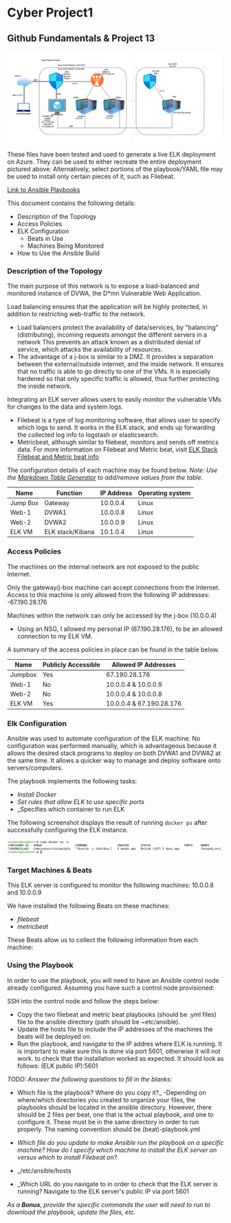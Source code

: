 # Cyber Project1
## Github Fundamentals & Project 13
![Azure VM Network Topology](https://github.com/abge0386/CyberProject1/blob/main/Images/Azure%20VM%20Diagram.png) 

These files have been tested and used to generate a live ELK deployment on Azure. They can be used to either recreate the entire deployment pictured above. Alternatively, select portions of the playbook/YAML file may be used to install only certain pieces of it, such as Filebeat.

  [Link to Ansible Playbooks](https://github.com/abge0386/CyberProject1/tree/main/Ansible)

This document contains the following details:
- Description of the Topology
- Access Policies
- ELK Configuration
  - Beats in Use
  - Machines Being Monitored
- How to Use the Ansible Build


### Description of the Topology

The main purpose of this network is to expose a load-balanced and monitored instance of DVWA, the D*mn Vulnerable Web Application.

Load balancing ensures that the application will be highly protected, in addition to restricting web-traffic to the network.
- Load balancers protect the availability of data/services, by "balancing" (distributing), incoming requests amongst the different servers in a network This prevents an attack known as a distributed denial of service, which attacks the availability of resources. 
- The advantage of a j-box is similar to a DMZ. It provides a separation between the external/outside internet, and the inside network.  It ensures that no traffic is able to go directly to one of the VMs. It is especially hardened so that only specific traffic is allowed, thus further protecting the inside network.

Integrating an ELK server allows users to easily monitor the vulnerable VMs for changes to the data and system logs.
- Filebeat is a type of log monitoring software, that allows user to specify which logs to send. It works in the ELK stack, and ends up forwarding the collected log info to logstash or elasticsearch.
- Metricbeat, although similar to filebeat, monitors and sends off metrics data.
For more information on Filebeat and Metric beat, visit [ELK Stack Filebeat and Metric beat info](https://www.elastic.co/guide/en/beats/filebeat/current/filebeat-overview.html)

The configuration details of each machine may be found below.
_Note: Use the [Markdown Table Generator](http://www.tablesgenerator.com/markdown_tables) to add/remove values from the table_.

| Name     | Function         | IP Address | Operating system |
|----------|------------------|------------|------------------|
| Jump Box | Gateway          | 10.0.0.4   | Linux            |
| Web-1    | DVWA1            | 10.0.0.8   | Linux            |
| Web-2    | DVWA2            | 10.0.0.9   | Linux            |
| ELK VM   | ELK stack/Kibana | 10.1.0.4   | Linux            |
### Access Policies

The machines on the internal network are not exposed to the public Internet. 

Only the gateway/j-box machine can accept connections from the Internet. Access to this machine is only allowed from the following IP addresses:
-67.190.28.176

Machines within the network can only be accessed by the j-box (10.0.0.4)
- Using an NSG, I allowed my personal IP (67.190.28.176), to be an allowed connection to my ELK VM.

A summary of the access policies in place can be found in the table below.

| Name    | Publicly Accessible | Allowed IP Addresses       |
|---------|---------------------|----------------------------|
| Jumpbox | Yes                 | 67.190.28.176              |
| Web-1   | No                  | 10.0.0.4 & 10.0.0.9      |
| Web-2   | No                  | 10.0.0.4 & 10.0.0.8      |
| ELK VM  | Yes                 | 10.0.0.4 & 67.190.28.176 |

### Elk Configuration

Ansible was used to automate configuration of the ELK machine. No configuration was performed manually, which is advantageous because it allows the desired stack programs to deploy on both DVWA1 and DVWA2 at the same time. It allows a quicker way to manage and deploy software onto servers/computers. 

The playbook implements the following tasks:
- _Install Docker_
- _Set rules that allow ELK to use specific ports_
- _Specifies which container to run ELK

The following screenshot displays the result of running `docker ps` after successfully configuring the ELK instance.

![docker ps](https://github.com/abge0386/CyberProject1/blob/main/Images/docker-ps.png)

### Target Machines & Beats
This ELK server is configured to monitor the following machines:
10.0.0.8 and 10.0.0.9

We have installed the following Beats on these machines:
- _filebeat_
- _metricbeat_

These Beats allow us to collect the following information from each machine:


### Using the Playbook
In order to use the playbook, you will need to have an Ansible control node already configured. Assuming you have such a control node provisioned: 

SSH into the control node and follow the steps below:
- Copy the two filebeat and metric beat playbooks (should be .yml files) file to the ansible directory (path should be ~etc/ansible).
- Update the hosts file to include the IP addresses of the machines the beats will be deployed on.
- Run the playbook, and navigate to the IP addres where ELK is running. It is important to make sure this is done via port 5601, otherwise it will not work. to check that the installation worked as expected. It should look as follows: (ELK public IP):5601

_TODO: Answer the following questions to fill in the blanks:_
- Which file is the playbook? Where do you copy it?_
-Depending on where/which directories you created to organize your files, the playbooks should be located in the ansible directory. However, there    should be 2 files per beat, one that is the actual playbook, and one to configure it. These must be in the same directory in order to run properly. The naming convention should be (beat)-playbook.yml 

- _Which file do you update to make Ansible run the playbook on a specific machine? How do I specify which machine to install the ELK server on versus which to install Filebeat on?_
- _/etc/ansible/hosts

- _Which URL do you navigate to in order to check that the ELK server is running?
Navigate to the ELK server's public IP via port 5601

_As a **Bonus**, provide the specific commands the user will need to run to download the playbook, update the files, etc._
